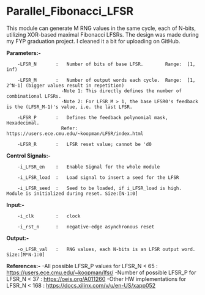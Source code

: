 # Parallel_Fibonacci_LFSR
This module can generate M RNG values in the same cycle, each of N-bits, utilizing XOR-based maximal Fibonacci LFSRs. The design was made during my FYP graduation project. I cleaned it a bit for uploading on GitHub.

**Parameters:-**

        -LFSR_N       :   Number of bits of base LFSR.        Range:  [1, inf)
        
        -LFSR_M       :   Number of output words each cycle.  Range:  [1, 2^N-1] (bigger values result in repetition)
                        -Note 1: This directly defines the number of combinational LFSRs.
                        -Note 2: For LFSR_M > 1, the base LFSR0's feedback is the (LFSR_M-1)'s value, i.e. the last LFSR.
        
        -LFSR_P       :   Defines the feedback polynomial mask, Hexadecimal. 
                        Refer: https://users.ece.cmu.edu/~koopman/LFSR/index.html
        
        -LFSR_R       :   LFSR reset value; cannot be 'd0

**Control Signals:-**

        -i_LFSR_en    :   Enable Signal for the whole module
        
        -i_LFSR_load  :   Load signal to insert a seed for the LFSR
        
        -i_LFSR_seed  :   Seed to be loaded, if i_LFSR_load is high. Module is initialized during reset. Size:[N-1:0]

**Input:-**

        -i_clk        :   clock
        
        -i_rst_n      :   negative-edge asynchronous reset

**Output:-**

        -o_LFSR_val   :   RNG values, each N-bits is an LFSR output word. Size:[M*N-1:0]

**References:-**
-All possible LFSR_P values for LFSR_N < 65  : https://users.ece.cmu.edu/~koopman/lfsr/
-Number of possible LFSR_P  for LFSR_N < 37  : https://oeis.org/A011260
-Other HW implementations   for LFSR_N < 168 : https://docs.xilinx.com/v/u/en-US/xapp052
